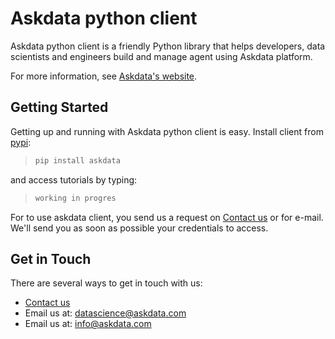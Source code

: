 # Askdata python client

Askdata python client is a friendly Python library that helps developers, data scientists and engineers build and manage agent using Askdata platform. 

For more information, see [Askdata's website](https://askdata.com).

## Getting Started

Getting up and running with Askdata python client is easy. Install client from [pypi](https://pypi.org/project/...../):

>```sh
>pip install askdata
>```

and access tutorials by typing:

>```sh
>working in progres
>```
For to use askdata client, you send us a request on [Contact us](https://www.askdata.com/contact) or for e-mail.
We'll send you as soon as possible your credentials to access.

## Get in Touch
There are several ways to get in touch with us:

* [Contact us](https://www.askdata.com/contact)
* Email us at: datascience@askdata.com
* Email us at: info@askdata.com